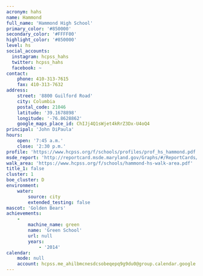 ```yaml
---
acronym: hahs
name: Hammond
full_name: 'Hammond High School'
primary_color: '#850000'
secondary_color: '#FFFF00'
highlight_color: '#850000'
level: hs
social_accounts:
  instagram: hcpss_hahs
  twitter: hcpss_hahs
  facebook: ~
contact:
    phone: 410-313-7615
    fax: 410-313-7632
address:
    street: '8800 Guilford Road'
    city: Columbia
    postal_code: 21046
    latitude: '39.1678898'
    longitude: '-76.8628862'
    google_maps_place_id: ChIJj4Q1sWjet4kRrZ3Dx-U4oQ4
principal: 'John DiPaula'
hours:
    open: '7:45 a.m.'
    close: '2:30 p.m.'
profile: 'https://www.hcpss.org/f/schools/profiles/prof_hs_hammond.pdf'
msde_report: 'http://reportcard.msde.maryland.gov/Graphs/#/ReportCards/ReportCardSchool/1//1/13/0619/'
walk_area: 'https://www.hcpss.org/f/schools/hammond-hs-walk-area.pdf'
title_1: false
cluster: 1
boe_cluster: D
environment:
    water:
        source: city
        extended_testing: false
mascot: 'Golden Bears'
achievements:
    -
        machine_name: green
        name: 'Green School'
        url: null
        years:
            - '2014'
calendar:
    mode: null
    account: hcpss.me_ahilbmcnesdcsobeqepq9g9du0@group.calendar.google.com
---
```

